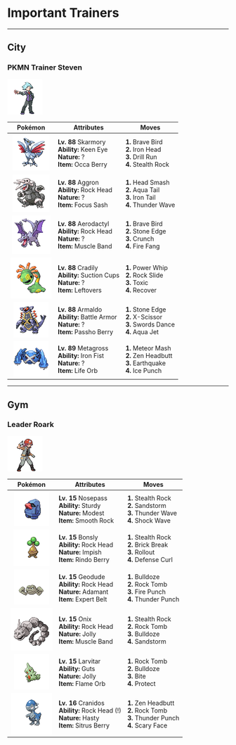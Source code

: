 # Important Trainers


---

## City

### PKMN Trainer Steven

![PKMN Trainer Steven](../../assets/important_trainers/steven.png)

| Pokémon | Attributes | Moves |
|:-------:|------------|-------|
| ![Skarmory](../../assets/sprites/skarmory/front.gif) | **Lv. 88** Skarmory<br>**Ability:** Keen Eye<br>**Nature:** ?<br>**Item:** Occa Berry | **1.** Brave Bird<br>**2.** Iron Head<br>**3.** Drill Run<br>**4.** Stealth Rock |
| ![Aggron](../../assets/sprites/aggron/front.gif) | **Lv. 88** Aggron<br>**Ability:** Rock Head<br>**Nature:** ?<br>**Item:** Focus Sash | **1.** Head Smash<br>**2.** Aqua Tail<br>**3.** Iron Tail<br>**4.** Thunder Wave |
| ![Aerodactyl](../../assets/sprites/aerodactyl/front.gif) | **Lv. 88** Aerodactyl<br>**Ability:** Rock Head<br>**Nature:** ?<br>**Item:** Muscle Band | **1.** Brave Bird<br>**2.** Stone Edge<br>**3.** Crunch<br>**4.** Fire Fang |
| ![Cradily](../../assets/sprites/cradily/front.gif) | **Lv. 88** Cradily<br>**Ability:** Suction Cups<br>**Nature:** ?<br>**Item:** Leftovers | **1.** Power Whip<br>**2.** Rock Slide<br>**3.** Toxic<br>**4.** Recover |
| ![Armaldo](../../assets/sprites/armaldo/front.gif) | **Lv. 88** Armaldo<br>**Ability:** Battle Armor<br>**Nature:** ?<br>**Item:** Passho Berry | **1.** Stone Edge<br>**2.** X-Scissor<br>**3.** Swords Dance<br>**4.** Aqua Jet |
| ![Metagross](../../assets/sprites/metagross/front.gif) | **Lv. 89** Metagross<br>**Ability:** Iron Fist<br>**Nature:** ?<br>**Item:** Life Orb | **1.** Meteor Mash<br>**2.** Zen Headbutt<br>**3.** Earthquake<br>**4.** Ice Punch |



---

## Gym

### Leader Roark

![Leader Roark](../../assets/important_trainers/roark.png)

| Pokémon | Attributes | Moves |
|:-------:|------------|-------|
| ![Nosepass](../../assets/sprites/nosepass/front.gif) | **Lv. 15** Nosepass<br>**Ability:** Sturdy<br>**Nature:** Modest<br>**Item:** Smooth Rock | **1.** Stealth Rock<br>**2.** Sandstorm<br>**3.** Thunder Wave<br>**4.** Shock Wave |
| ![Bonsly](../../assets/sprites/bonsly/front.gif) | **Lv. 15** Bonsly<br>**Ability:** Rock Head<br>**Nature:** Impish<br>**Item:** Rindo Berry | **1.** Stealth Rock<br>**2.** Brick Break<br>**3.** Rollout<br>**4.** Defense Curl |
| ![Geodude](../../assets/sprites/geodude/front.gif) | **Lv. 15** Geodude<br>**Ability:** Rock Head<br>**Nature:** Adamant<br>**Item:** Expert Belt | **1.** Bulldoze<br>**2.** Rock Tomb<br>**3.** Fire Punch<br>**4.** Thunder Punch |
| ![Onix](../../assets/sprites/onix/front.gif) | **Lv. 15** Onix<br>**Ability:** Rock Head<br>**Nature:** Jolly<br>**Item:** Muscle Band | **1.** Stealth Rock<br>**2.** Rock Tomb<br>**3.** Bulldoze<br>**4.** Sandstorm |
| ![Larvitar](../../assets/sprites/larvitar/front.gif) | **Lv. 15** Larvitar<br>**Ability:** Guts<br>**Nature:** Jolly<br>**Item:** Flame Orb | **1.** Rock Tomb<br>**2.** Bulldoze<br>**3.** Bite<br>**4.** Protect |
| ![Cranidos](../../assets/sprites/cranidos/front.gif) | **Lv. 16** Cranidos<br>**Ability:** Rock Head (!)<br>**Nature:** Hasty<br>**Item:** Sitrus Berry | **1.** Zen Headbutt<br>**2.** Rock Tomb<br>**3.** Thunder Punch<br>**4.** Scary Face |


